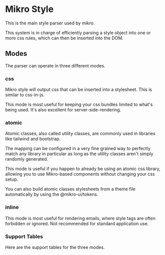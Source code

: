 # Mikro Style

This is the main style parser used by mikro.

This system is in charge of efficiently parsing a style object into one or more css rules, which can then be inserted into the DOM.

## Modes

The parser can operate in three different modes.
### css

Mikro style will output css that can be inserted into a stylesheet. This is similar to css-in-js.

This mode is most useful for keeping your css bundles limited to what's being used. It's also excellent for server-side-rendering.

### atomic

Atomic classes, also called utility classes, are commonly used in libraries like tailwind and bootstrap.

The mapping can be configured in a very fine grained way to perfectly match any library in particular as long as the utility classes aren't simply randomly generated.

This mode is useful if you happen to already be using an atomic css library, allowing you to use Mikro-based components without changing your css setup.

You can also build atomic classes stylesheets from a theme file automatically by using the @mikro-ui/tokens.

### inline

This mode is most useful for rendering emails, where style tags are often forbidden or ignored.
Not recommended for standard application use.

### Support Tables

Here are the support tables for the three modes.